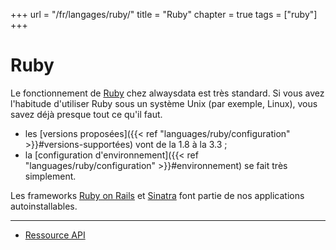+++
url = "/fr/langages/ruby/"
title = "Ruby"
chapter = true
tags = ["ruby"]
+++

# Ruby

Le fonctionnement de [Ruby](https://www.ruby-lang.org/fr/) chez alwaysdata est très standard. Si vous avez l'habitude d'utiliser Ruby sous un système Unix (par exemple, Linux), vous savez déjà presque tout ce qu'il faut.

* les [versions proposées]({{< ref "languages/ruby/configuration" >}}#versions-supportées) vont de la 1.8 à la 3.3 ;
* la [configuration d'environnement]({{< ref "languages/ruby/configuration" >}}#environnement) se fait très simplement.

Les frameworks [Ruby on Rails](https://rubyonrails.org/) et [Sinatra](http://sinatrarb.com/) font partie de nos applications autoinstallables.

---
* [Ressource API](https://api.alwaysdata.com/v1/environment/ruby/doc/)
